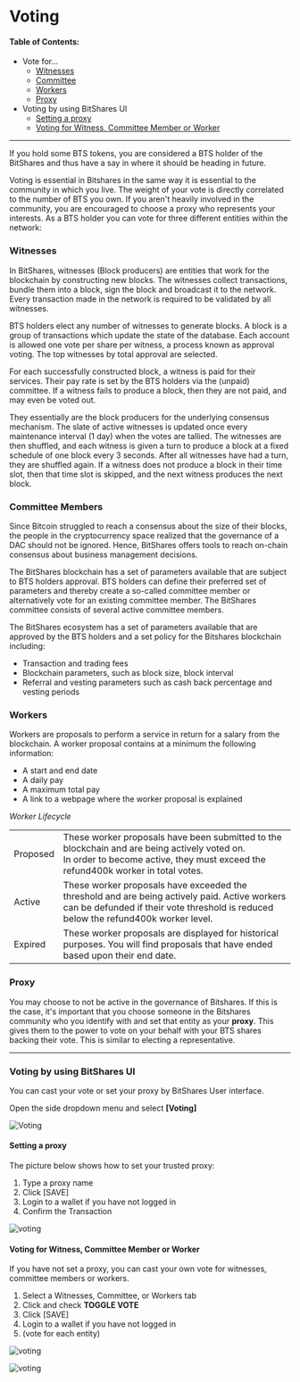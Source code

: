 # Voting

#### Table of Contents:
- Vote for…
  - [Witnesses](../accounts/accounts/voting-bh.md#witnesses)
  - [Committee](../accounts/accounts/voting-bh.md#committee-members)
  - [Workers](../accounts/accounts/voting-bh.md#workers)
  - [Proxy](../accounts/accounts/voting-bh.md#proxy)
- Voting by using BitShares UI
  - [Setting a proxy](../accounts/accounts/voting-bh.md#setting-a-proxy)
  - [Voting for Witness, Committee Member or Worker](../accounts/accounts/voting-bh.md#voting-for-witness-committee-member-or-worker)

***

If you hold some BTS tokens, you are considered a BTS holder of the BitShares and thus have a say in where it should be heading in future. 

Voting is essential in Bitshares in the same way it is essential to the community in which you live. The weight of your vote is directly correlated to the number of BTS you own. If you aren't heavily involved in the community, you are encouraged to choose a proxy who represents your interests. As a BTS holder you can vote for three different entities within the network:


### Witnesses

In BitShares, witnesses (Block producers) are entities that work for the blockchain by constructing new blocks. The witnesses collect transactions, bundle them into a block, sign the block and broadcast it to the network.  Every transaction made in the network is required to be validated by all witnesses.

BTS holders elect any number of witnesses to generate blocks. A block is a group of transactions which update the state of the database. Each account is allowed one vote per share per witness, a process known as approval voting. The top witnesses by total approval are selected. 

For each successfully constructed block, a witness is paid for their services. Their pay rate is set by the BTS holders via the (unpaid) committee. If a witness fails to produce a block, then they are not paid, and may even be voted out.

They essentially are the block producers for the underlying consensus mechanism.  The slate of active witnesses is updated once every maintenance interval (1 day) when the votes are tallied. The witnesses are then shuffled, and each witness is given a turn to produce a block at a fixed schedule of one block every 3 seconds. After all witnesses have had a turn, they are shuffled again. If a witness does not produce a block in their time slot, then that time slot is skipped, and the next witness produces the next block. 

### Committee Members

Since Bitcoin struggled to reach a consensus about the size of their blocks, the people in the cryptocurrency space realized that the governance of a DAC should not be ignored. Hence, BitShares offers tools to reach on-chain consensus about business management decisions.

The BitShares blockchain has a set of parameters available that are subject to BTS holders approval. BTS holders can define their preferred set of parameters and thereby create a so-called committee member or alternatively vote for an existing committee member. The BitShares committee consists of several active committee members.

The BitShares ecosystem has a set of parameters available that are approved by the BTS holders and a set policy for the Bitshares blockchain including:

- Transaction and trading fees
- Blockchain parameters, such as block size, block interval
- Referral and vesting parameters such as cash back percentage and vesting periods

### Workers

Workers are proposals to perform a service in return for a salary from the blockchain. A worker proposal contains at a minimum the following information:

- A start and end date
- A daily pay
- A maximum total pay
- A link to a webpage where the worker proposal is explained

*Worker Lifecycle*

|           |                                                                                                 |
|----|----|
| Proposed  | These worker proposals have been submitted to the blockchain and are being actively voted on.  <br/>  In order to become active, they must exceed the refund400k worker in total votes.               |
| Active    | These worker proposals have exceeded the threshold and are being actively paid. Active workers   can be defunded if their vote threshold is reduced below the refund400k worker level.           |
| Expired   | These worker proposals are displayed for historical purposes. You will find proposals that  have ended based upon their end date.                                     |


### Proxy
	
You may choose to not be active in the governance of Bitshares. If this is the case, it's important that you choose someone in the Bitshares community who you identify with and set that entity as your **proxy**. This gives them to the power to vote on your behalf with your BTS shares backing their vote. This is similar to electing a representative.

***

### Voting by using BitShares UI

You can cast your vote or set your proxy by BitShares User interface.

Open the side dropdown menu and select **[Voting]**

![Voting](../../core/imgs/voting1.png)

#### Setting a proxy

The picture below shows how to set your trusted proxy:

1. Type a proxy name
2. Click [SAVE]
3. Login to a wallet if you have not logged in
4. Confirm the Transaction


![voting](https://cedar-book.github.io/core.dev/core/imgs/voting7.png) 
		
#### Voting for Witness, Committee Member or Worker

If you have not set a proxy, you can cast your own vote for witnesses, committee members or workers.

1. Select a Witnesses, Committee, or Workers tab
2. Click and check **TOGGLE VOTE**
3. Click [SAVE] 
4. Login to a wallet if you have not logged in
5. (vote for each entity)


![voting](https://cedar-book.github.io/core.dev/core/imgs/voting2b.png)

![voting](https://cedar-book.github.io/core.dev/core/imgs/voting3.png) 



